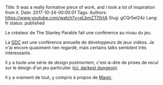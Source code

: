 Title: It was a really formative piece of work, and i took a lot of inspiration from it.
Date: 2017-10-24-00:00:01
Tags: 
Authors: https://www.youtube.com/watch?v=pLbmZT70rtA
Slug: gCQr5el24z
Lang: fr
status: published

Le créateur de The Stanley Parable fait une conférence au nivau du jeu.

La [GDC](https://en.wikipedia.org/wiki/Game_Developers_Conference) est une conférence annuelle de développeurs de jeux vidéos. Je n'ai encore quasiment rien regardé, mais certains talks semblent très intéressants.

Il y a toute une série de *design postmortem*, c'est-à-dire de prises de recul sur
le design d'un jeu particulier ([ici, darkest dungeon](https://www.youtube.com/watch?v=0IUaGQhlPwo)).

Il y a vraiment de tout, y compris à propos de [Magic](https://www.youtube.com/watch?v=QHHg99hwQGY).
